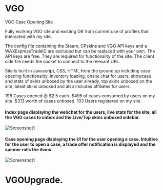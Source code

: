 # VGO
VGO Case Opening Site

Fully working VGO site and existing DB from current use of profiles that interacted with my site. 

The config file containing the Steam, OPskins and VGO API keys and a WAXExpressTradeID are excluded but can be replaced with your own. The API keys are free. They are required for functionality of the site. The client side file needs the socket to connect to the relevant URL.

Site is built in Javascript, CSS, HTML from the ground up including case opening functionality, inventory loading, onsite chat for users, showcase and stats of skins unboxed by the user already, top skins unboxed on the site, latest skins unboxed and also includes affiliates for users.

198 Cases opened @ $2.5 each. $495 of cases consumed by users on my site.
$313 worth of cases unboxed.
103 Users registered on my site.

#### Index page displaying the webchat for the users, live stats for the site, all the VGO cases to unbox and the Live/Top skins unboxed sidebar.

![Screenshot1](https://imgur.com/RnQqS7h.png)

#### Case opening page displaying the UI for the user opening a case. Intuitive for the user to open a case, a trade offer notification is displayed and the spinner rolls the items.

![Screenshot1](https://imgur.com/dFjkhbL.png)


# VGOUpgrade.
